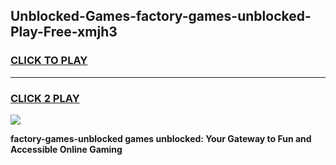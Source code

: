 
## Unblocked-Games-factory-games-unblocked-Play-Free-xmjh3
<h3>
<a href="https://premium76.site?title=factory-games-unblocked&ref=23A">CLICK TO PLAY</a></h3>
<hr>

<h3>
<a href="https://premium76.site?title=factory-games-unblocked&ref=23A">CLICK 2 PLAY</a>
  
</h3>

<a href="https://premium76.site?title=factory-games-unblocked&ref=23A"><img src="https://clearcache.store/games.png"></a>


**factory-games-unblocked games unblocked: Your Gateway to Fun and Accessible Online Gaming**
